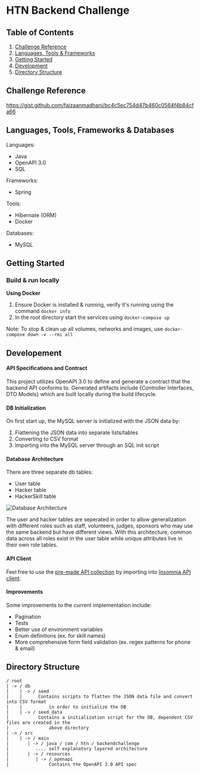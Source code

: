 # HTN Backend Challenge

## Table of Contents
1. [Challenge Reference](#Challenge-Reference)
2. [Languages, Tools & Frameworks](#Languages,-Tools,-Frameworks-&-Databases)
3. [Getting Started](#Getting-Started)
4. [Development](#Development)
5. [Directory Structure](#Directory-Structure)

## Challenge Reference
https://gist.github.com/faizaanmadhani/bc4c5ec754d47b460c0564f4b84cfa66

## Languages, Tools, Frameworks & Databases
Languages:
- Java
- OpenAPI 3.0
- SQL

Frameworks:
- Spring

Tools:
- Hibernate (ORM)
- Docker

Databases:
- MySQL

## Getting Started

### Build & run locally
**Using Docker**
1. Ensure Docker is installed & running, verify it's running using the command `docker info`
2. In the root directory start the services using `docker-compose up`

Note: To stop & clean up all volumes, networks and images, use `docker-compose down -v --rmi all`

## Developement

#### API Specifications and Contract
This project utilizes OpenAPI 3.0 to define and generate a contract that the backend API conforms to. Generated artifacts include {Controller Interfaces, DTO Models} which are built locally during the build lifecycle.

#### DB Initialization
On first start up, the MySQL server is initialized with the JSON data by:
1. Flattening the JSON data into separate lists/tables
2. Converting to CSV format
3. Importing into the MySQL server through an SQL init script

#### Database Architecture
There are three separate db tables:
- User table
- Hacker table
- HackerSkill table

![Database Architecture](https://user-images.githubusercontent.com/61364811/221444542-58eba48d-602f-4a06-b990-b22244fe38b2.png)

The user and hacker tables are seperated in order to allow generalization with different roles such as staff, volunteers, judges, sponsors who may use the same backend but have different views. With this architecture, common data across all roles exist in the user table while unique attributes live in their own role tables.

#### API Client
Feel free to use the [pre-made API collection](https://pastebin.com/mWRTTUr9) by importing into [Insomnia API client](https://insomnia.rest).

#### Improvements
Some improvements to the current implementation include: 
- Pagination
- Tests
- Better use of environment variables
- Enum definitions (ex. for skill names)
- More comprehensive form field validation (ex. regex patterns for phone & email)


## Directory Structure
```
/ root
| -> / db
|    | -> / seed
|    |      Contains scripts to flatten the JSON data file and convert into CSV format
|    |          in order to initialize the DB
|    | -> / seed_data
|           Contains a initialization script for the DB, dependent CSV files are created in the 
|               above directory
| -> / src
|    | -> / main
|       | -> / java / com / htn / backendchallenge
|          .... self explanatory layered architecture
|       | -> / resources 
|          | -> / openapi
|               Contains the OpenAPI 3.0 API spec         

```
